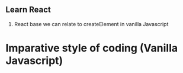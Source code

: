 ## Learn React

1. React base we can relate to createElement in vanilla Javascript

# Imparative style of coding (Vanilla Javascript)




